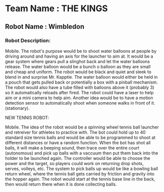 # Team Name : THE KINGS

## Robot Name : Wimbledon

### Robot Description:
Mobile. The robot's purpose would be to shoot water balloons at people by driving around and having an axis for the launcher to aim at. It would be a gear system where gears pull a slinghot back and let the water balloons release. The water balloon would be a bunch o balloon as they are small and cheap and uniform. The robot would be black and quiet and sleek to blend in and surprise Mr. Kapptie. The water balloon would either be held in a pouch that gets pulled back or potentially a box with a pinball mechanism. The robot would also have a tube filled with balloons above it (probably 3) so it automatically reloads after fired. The robot could have a laser to help aim or a mini camera to help aim. Another idea would be to have a motion detection sensor to automatically shoot when someone walks in front of it. (stationary).

NEW TENNIS ROBOT:

Mobile. The idea of the robot would be a spinning wheel tennis ball launcher and retreiver for athletes to practice with. The bot could hold up to 40 standard size tennis balls and would be able to be programmed to shoot at different distances or have  a random function. When the bot has shot all balls, it will make a beeping sound, then trace over the entire court (autonomous) and pick up balls with a vaccuum then put them back into the holder to be launched again. The controller would be able to choose the power and the target, so players could work on returning drop shots, serves, volleys, etc. The system to pick balls up would be like a bowling ball return wheel, where the tennis ball gets carried by friction and gravity into the hopper again. The robot would start at the tennis base line in the back, then would return there when it is done collecting balls. 
